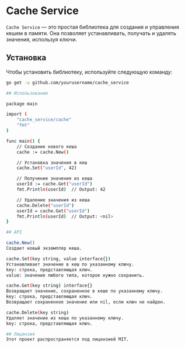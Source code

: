 # Cache Service

`Cache Service` — это простая библиотека для создания и управления кешем в памяти. Она позволяет устанавливать, получать и удалять значения, используя ключи.

## Установка

Чтобы установить библиотеку, используйте следующую команду:

```bash
go get -u github.com/yourusername/cache_service

## Использование

package main

import (
    "cache_service/cache"
    "fmt"
)

func main() {
    // Создание нового кеша
    cache := cache.New()

    // Установка значения в кеш
    cache.Set("userId", 42)

    // Получение значения из кеша
    userId := cache.Get("userId")
    fmt.Println(userId)  // Output: 42

    // Удаление значения из кеша
    cache.Delete("userId")
    userId = cache.Get("userId")
    fmt.Println(userId)  // Output: <nil>
}

## API

cache.New()
Создает новый экземпляр кеша.

cache.Set(key string, value interface{})
Устанавливает значение в кеш по указанному ключу.
key: строка, представляющая ключ.
value: значение любого типа, которое нужно сохранить.

cache.Get(key string) interface{}
Возвращает значение, сохраненное в кеше по указанному ключу.
key: строка, представляющая ключ.
Возвращает сохраненное значение или nil, если ключ не найден.

cache.Delete(key string)
Удаляет значение из кеша по указанному ключу.
key: строка, представляющая ключ.

## Лицензия
Этот проект распространяется под лицензией MIT.